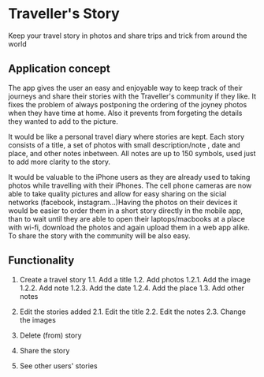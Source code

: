# Traveller's Story

Keep your travel story in photos and share trips and trick from around the world

## Application concept

The app gives the user an easy and enjoyable way to keep track of their journeys and share their stories with the Traveller's community if they like. It fixes the problem of always postponing the ordering of the joyney photos when they have time at home. Also it prevents from forgeting the details they wanted to add to the picture.

It would be like a personal travel diary where stories are kept. Each story consists of a title, a set of photos with small description/note , date and place, and other notes inbetween. All notes are up to 150 symbols, used just to add more clarity to the story.

It would be valuable to the iPhone users as they are already used to taking photos while travelling with their iPhones. The cell phone cameras are now able to take quality pictures and allow for easy sharing on the sicial networks (facebook, instagram...)Having the photos on their devices it would be easier to order them in a short story directly in the mobile app, than to wait until they are able to open their laptops/macbooks at a place with wi-fi, download the photos and again upload them in a web app alike. To share the story with the community will be also easy.

## Functionality

1. Create a travel story
    1.1. Add a title
    1.2. Add photos
        1.2.1. Add the image
        1.2.2. Add note
        1.2.3. Add the date
        1.2.4. Add the place
    1.3. Add other notes

2. Edit the stories added
    2.1. Edit the title
    2.2. Edit the notes
    2.3. Change the images

3. Delete (from) story

4. Share the story

5. See other users' stories

